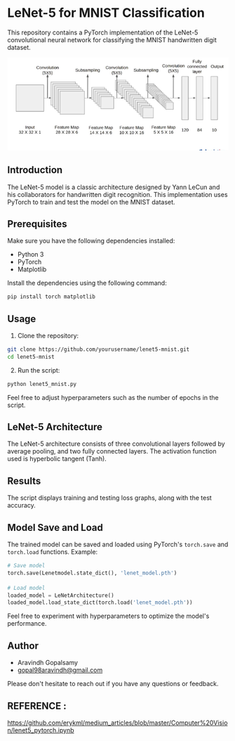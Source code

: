 # LeNet-5 for MNIST Classification

This repository contains a PyTorch implementation of the LeNet-5 convolutional neural network for classifying the MNIST handwritten digit dataset.

![LeNet-5 Architecture](lenet5architecture.png)



## Introduction

The LeNet-5 model is a classic architecture designed by Yann LeCun and his collaborators for handwritten digit recognition. This implementation uses PyTorch to train and test the model on the MNIST dataset.

## Prerequisites

Make sure you have the following dependencies installed:

- Python 3
- PyTorch
- Matplotlib

Install the dependencies using the following command:

```bash
pip install torch matplotlib
```

## Usage

1. Clone the repository:

```bash
git clone https://github.com/yourusername/lenet5-mnist.git
cd lenet5-mnist
```

2. Run the script:

```bash
python lenet5_mnist.py
```

Feel free to adjust hyperparameters such as the number of epochs in the script.

## LeNet-5 Architecture

The LeNet-5 architecture consists of three convolutional layers followed by average pooling, and two fully connected layers. The activation function used is hyperbolic tangent (Tanh).

## Results

The script displays training and testing loss graphs, along with the test accuracy.

## Model Save and Load

The trained model can be saved and loaded using PyTorch's `torch.save` and `torch.load` functions. Example:

```python
# Save model
torch.save(Lenetmodel.state_dict(), 'lenet_model.pth')

# Load model
loaded_model = LeNetArchitecture()
loaded_model.load_state_dict(torch.load('lenet_model.pth'))
```

Feel free to experiment with hyperparameters to optimize the model's performance.

## Author

- Aravindh Gopalsamy
- gopal98aravindh@gmail.com

Please don't hesitate to reach out if you have any questions or feedback.


## REFERENCE : 

https://github.com/erykml/medium_articles/blob/master/Computer%20Vision/lenet5_pytorch.ipynb

